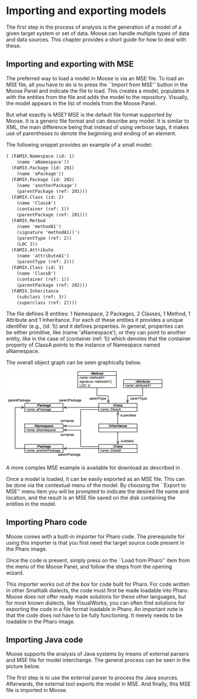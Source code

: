 # Importing and exporting models

The first step in the process of analysis is the generation of a model of a given target system or set of data. Moose can handle multiple types of data and data sources. This chapter provides a short guide for how to deal with these.

## Importing and exporting with MSE

The preferred way to load a model in Moose is via an MSE file. To load an MSE file, all you have to do is to press the ``Import from MSE'' button in the Moose Panel and indicate the file to load. This creates a model, populates it with the entities from the file and adds the model to the repository. Visually, the model appears in the list of models from the Moose Panel.

But what exactly is MSE? MSE is the default file format supported by Moose. It is a generic file format and can describe any model. It is similar to XML, the main difference being that instead of using verbose tags, it makes use of parentheses to denote the beginning and ending of an element.

The following snippet provides an example of a small model:

```
( (FAMIX.Namespace (id: 1)
    (name 'aNamespace'))
  (FAMIX.Package (id: 201)
    (name 'aPackage'))
  (FAMIX.Package (id: 202)
    (name 'anotherPackage')
    (parentPackage (ref: 201)))
  (FAMIX.Class (id: 2)
    (name 'ClassA')
    (container (ref: 1))
    (parentPackage (ref: 201)))
  (FAMIX.Method
    (name 'methodA1')
    (signature 'methodA1()')
    (parentType (ref: 2))
    (LOC 2))
  (FAMIX.Attribute 
    (name 'attributeA1')
    (parentType (ref: 2)))
  (FAMIX.Class (id: 3)
    (name 'ClassB')
    (container (ref: 1))
    (parentPackage (ref: 202)))
  (FAMIX.Inheritance
    (subclass (ref: 3))
    (superclass (ref: 2))))
```

The file defines 8 entities: 1 Namespace, 2 Packages, 2 Classes, 1 Method, 1 Attribute and 1 Inheritance. For each of these entities it provides a unique identifier (e.g., (id: 1)) and it defines properties. In general, properties can be either primitive, like (name 'aNamespace'), or they can point to another entity, like in the case of (container (ref: 1)) which denotes that the container property of ClassA points to the instance of Namespace named aNamespace.

The overall object graph can be seen graphically below.

![MSE example](./img-ImportingAndExportingModels/mse-graph.png)

A more complex MSE example is available for download as described in .

Once a model is loaded, it can be easily exported as an MSE file. This can be done via the contextual menu of the model. By choosing the ``Export to MSE'' menu item you will be prompted to indicate the desired file name and location, and the result is an MSE file saved on the disk containing the entities in the model.

## Importing Pharo code

Moose comes with a built-in importer for Pharo code. The prerequisite for using this importer is that you first need the target source code present in the Pharo image.

Once the code is present, simply press on the ``Load from Pharo'' item from the menu of the Moose Panel, and follow the steps from the opening wizard.

This importer works out of the box for code built for Pharo. For code written in other Smalltalk dialects, the code must first be made loadable into Pharo. Moose does not offer ready made solutions for these other languages, but for most known dialects, like VisualWorks, you can often find solutions for exporting the code in a file format loadable in Pharo. An important note is that the code does not have to be fully functioning. It merely needs to be loadable in the Pharo image.

## Importing Java code

Moose supports the analysis of Java systems by means of external parsers and MSE file for model interchange. The general process can be seen in the picture below.

The first step is to use the external parser to process the Java sources. Afterwards, the external tool exports the model in MSE. And finally, this MSE file is imported in Moose.

